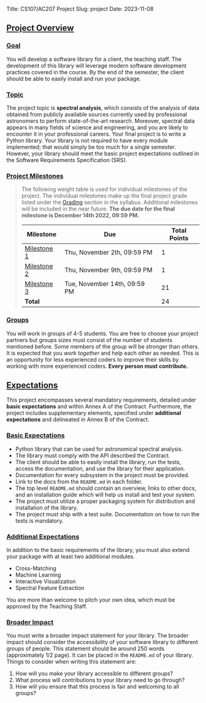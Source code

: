 Title: CS107/AC207 Project
Slug: project
Date: 2023-11-08

## <a id="project-overview"></a><a class="anchor-link" href="#project-overview">Project Overview</a>

### <a id="project-goal"></a><a class="anchor-link" href="#project-goal">Goal</a>

You will develop a software library for a client, the teaching staff. The development of this library will leverage modern software development practices covered in the course. By the end of the semester, the client should be able to easily install and run your package.

### <a id="project-topic"></a><a class="anchor-link" href="#project-topic">Topic</a>

The project topic is **spectral analysis**, which consists of the analysis of data obtained from publicly available sources currently used by professional astronomers to perform state-of-the-art research. Moreover, spectral data appears in many fields of science and engineering, and you are likely to encounter it in your professional careers. Your final project is to write a Python library. Your library is not required to have every module implemented; that would simply be too much for a single semester. However, your library should meet the basic project expectations outlined in the Software Requirements Specification (SRS).

### <a id="project-milestones"></a><a class="anchor-link" href="#project-milestones">Project Milestones</a>


>The following weight table is used for individual milestones of the project. The individual milestones make up the final project grade listed under the <a href="./syllabus.html#grading">Grading</a> section in the syllabus. Additional milestones will be included in the near future.
>**The due date for the final milestone is December 14th 2022, 09:59 PM.**
>
>| Milestone                                                     | Due                           | Total Points |
>|---------------------------------------------------------------|-------------------------------|--------------|
>| [Milestone 1]({filename}/project/milestone1/index.md)       | Thu, November 2th, 09:59 PM | 1         |
>| [Milestone 2]({filename}/project/milestone2/index.md)       | Thu, November 9th, 09:59 PM     | 1    |
>| [Milestone 3]({filename}/project/milestone3/index.md)         | Tue, November 14th, 09:59 PM    | 21           |
>| **Total**                                                     |                               |     24 |



### <a id="project-groups"></a><a class="anchor-link" href="#project-groups">Groups</a>

You will work in groups of 4-5 students.  You are free to choose your project
partners but groups sizes must consist of the number of students mentioned
before.  Some members of the group will be stronger than others.  It is expected
that you *work together* and help each other as needed.  This is an opportunity
for less experienced coders to improve their skills by working with more
experienced coders. **Every person must contribute.**


## <a id="project-expectations"></a><a class="anchor-link" href="#project-expectations">Expectations</a>
This project encompasses several mandatory requirements, detailed under **basic expectations** and within Annex A of the Contract. Furthermore, the project includes supplementary elements, specified under **additional expectations** and delineated in Annex B of the Contract.

### <a id="project-requirements"></a><a class="anchor-link" href="#project-requirements">Basic Expectations</a>

- Python library that can be used for astronomical spectral analysis.
- The library must comply with the API described the Contract.
- The client should be able to easily install the library, run the tests, access
  the documentation, and use the library for their application.
- Documentation for every subsystem in the project must be provided.
- Link to the docs from the `README.md` in each folder.
- The top level `README.md` should contain an overview, links to other docs, and
  an installation guide which will help us install and test your system.
- The project must utilize a proper packaging system for distribution and
  installation of the library.
- The project must ship with a test suite.  Documentation on how to run the tests is mandatory.


### <a id="project-additional"></a><a class="anchor-link" href="#project-additional">Additional Expectations</a>

In addition to the basic requirements of the library, you must also extend your package with at least two additional modules. 

* Cross-Matching
* Machine Learning
* Interactive Visualization
* Spectral Feature Extraction

You are more than welcome to pitch your own idea, which must be approved by the Teaching Staff.

### <a id="project-impact"></a><a class="anchor-link" href="#project-impact">Broader Impact</a>

You must write a broader impact statement for your library. The broader impact
should consider the accessibility of your software library to different groups
of people. This statement should be around 250 words (approximately 1/2 page).
It can be placed in the `README.md` of your library. Things to consider when
writing this statement are:

1. How will you make your library accessible to different groups?
2. What process will contributions to your library need to go through?
3. How will you ensure that this process is fair and welcoming to all groups?
